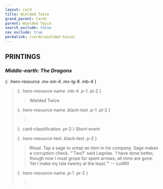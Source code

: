 ```yaml
---
layout: card
title: Wielded Twice
grand_parent: Cards
parent: Wielded Twice
search_exclude: false
nav_exclude: true
permalink: /cards/wielded-twice/
---
```


## PRINTINGS


### _Middle-earth: The Dragons_

{: .hero-resource .mx-sm-4 .mx-lg-8 .mb-4 }
> {: .hero-resource-name .mb-4 .p-1 .pl-2 }
> > <div class="card-mp"></div>
> > <div class="card-name">Wielded Twice</div>
>
> {: .hero-resource-name .black-text .p-1 .pl-2 }
> > &nbsp;
>
> {: .card-classification .pr-2 }
> Short-event
>
> {: .hero-resource-text .black-text .p-2 }
> > Ritual. Tap a sage to untap an item in his company. Sage makes a corruption check.  "'Two?' said Legolas. 'I have done better, though now I must grope for spent arrows; all mine are gone. Yet I make my tale twenty at the least.'"  ---LotRIII 
> 
> {: .hero-resource-name .p-1 .pr-2 }
> > <div class="card-shield"></div>
> > <div class="card-corruption">&nbsp;</div>
